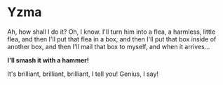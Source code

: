 # Yzma

Ah, how shall I do it?
Oh, I know.
I'll turn him into a flea, a harmless, little flea,
and then I'll put that flea in a box,
and then I'll put that box inside of another box,
and then I'll mail that box to myself, and when it arrives...

**I'll smash it with a hammer!**

It's brilliant, brilliant, brilliant, I tell you!
Genius, I say!

